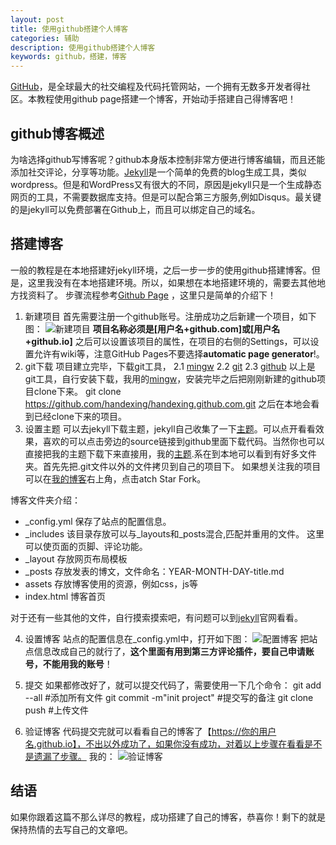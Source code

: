 ```yaml
---
layout: post
title: 使用github搭建个人博客
categories: 辅助
description: 使用github搭建个人博客
keywords: github，搭建，博客
---
```


[GitHub](https://github.com/)，是全球最大的社交编程及代码托管网站，一个拥有无数多开发者得社区。本教程使用github page搭建一个博客，开始动手搭建自己得博客吧！

## github博客概述
为啥选择github写博客呢？github本身版本控制非常方便进行博客编辑，而且还能添加社交评论，分享等功能。[Jekyll](http://jekyllcn.com/)是一个简单的免费的blog生成工具，类似wordpress。但是和WordPress又有很大的不同，原因是jekyll只是一个生成静态网页的工具，不需要数据库支持。但是可以配合第三方服务,例如Disqus。最关键的是jekyll可以免费部署在Github上，而且可以绑定自己的域名。

## 搭建博客
一般的教程是在本地搭建好jekyll环境，之后一步一步的使用github搭建博客。但是，这里我没有在本地搭建环境。所以，如果想在本地搭建环境的，需要去其他地方找资料了。 步骤流程参考[Github Page](https://pages.github.com/) ，这里只是简单的介绍下！

1. 新建项目
首先需要注册一个github账号。注册成功之后新建一个项目，如下图：
![新建项目](/images/posts/creategithub.jpg)
**项目名称必须是[用户名+github.com]或[用户名+github.io]**
之后可以设置该项目的属性，在项目的右侧的Settings，可以设置允许有wiki等，注意GitHub Pages不要选择**automatic page generator**!。
2. git下载
项目建立完毕，下载git工具，
2.1 [mingw](http://mingw.org/)
2.2 [git](https://www.git-scm.com/download/win)
2.3 [github](https://desktop.github.com/)
以上是git工具，自行安装下载，我用的[mingw](http://mingw.org/)，安装完毕之后把刚刚新建的github项目clone下来。
     git clone https://github.com/handexing/handexing.github.com.git
之后在本地会看到已经clone下来的项目。
3. 设置主题
可以去jekyll下载主题，jekyll自己收集了一下[主题](https://github.com/jekyll/jekyll/wiki/Sites)。可以点开看看效果，喜欢的可以点击旁边的source链接到github里面下载代码。当然你也可以直接把我的主题下载下来直接用，我的[主题](https://github.com/handexing/handexing.github.com.git).系在到本地可以看到有好多文件夹。首先先把.git文件以外的文件拷贝到自己的项目下。
如果想关注我的项目可以在[我的博客](https://github.com/handexing/handexing.github.com.git)右上角，点击atch Star Fork。

博客文件夹介绍：

- _config.yml 保存了站点的配置信息。
- _includes 该目录存放可以与_layouts和_posts混合,匹配并重用的文件。 这里可以使页面的页脚、评论功能。
- _layout 存放网页布局模板
- _posts 存放发表的博文，文件命名：YEAR-MONTH-DAY-title.md
- assets 存放博客使用的资源，例如css，js等
- index.html 博客首页

对于还有一些其他的文件，自行摸索摸索吧，有问题可以到[jekyll](http://jekyllcn.com/docs/home/)官网看看。

4. 设置博客
站点的配置信息在_config.yml中，打开如下图：
![配置博客](/images/posts/config.jpg)
把站点信息改成自己的就行了，**这个里面有用到第三方评论插件，要自己申请账号，不能用我的账号**！

5. 提交
如果都修改好了，就可以提交代码了，需要使用一下几个命令：
     git add --all #添加所有文件
     git commit -m"init project" #提交写的备注
     git clone push #上传文件

6. 验证博客
代码提交完就可以看看自己的博客了【https://你的用户名.github.io】，不出以外成功了，如果你没有成功，对着以上步骤在看看是不是遗漏了步骤。
我的：
![验证博客](/images/posts/blog.jpg)

## 结语
如果你跟着这篇不那么详尽的教程，成功搭建了自己的博客，恭喜你！剩下的就是保持热情的去写自己的文章吧。






